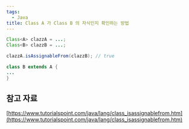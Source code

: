 ```yaml
---
tags:
  - Java
title: Class A 가 Class B 의 자식인지 확인하는 방법
---
```


```java
Class<A> clazzA = ...;
Class<B> clazzB = ...;

clazzA.isAssignableFrom(clazzB); // true

class B extends A {
...
}
```

## 참고 자료

[https://www.tutorialspoint.com/java/lang/class_isassignablefrom.htm](https://www.tutorialspoint.com/java/lang/class_isassignablefrom.htm)
